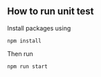 ## How to run unit test

Install packages using

```
npm install
```

Then run

```
npm run start
```
